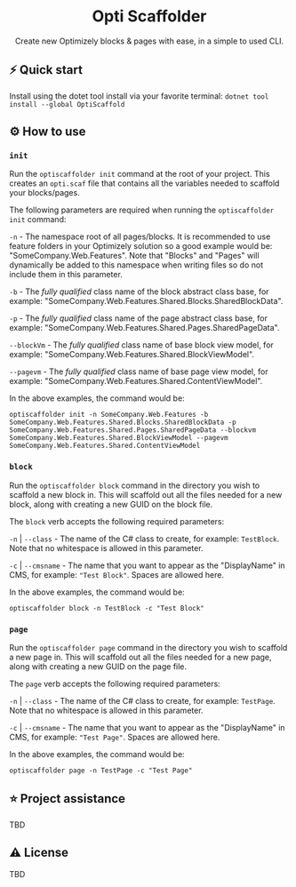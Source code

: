 ﻿<h1 align="center">
  Opti Scaffolder
</h1>
<p align="center">Create new Optimizely blocks & pages with ease, in a simple to used CLI.</p>

## ⚡️ Quick start

Install using the dotet tool install via your favorite terminal: `dotnet tool install --global OptiScaffold`

## ⚙️ How to use

### `init`

Run the `optiscaffolder init` command at the root of your project. This creates an `opti.scaf` file that contains all the variables needed to scaffold your blocks/pages.

The following parameters are required when running the `optiscaffolder init` command:

`-n` - The namespace root of all pages/blocks. It is recommended to use feature folders in your Optimizely solution so a good example would be: "SomeCompany.Web.Features". Note that "Blocks" and "Pages" will dynamically be added to this namespace when writing files so do not include them in this parameter.

`-b` - The _fully qualified_ class name of the block abstract class base, for example: "SomeCompany.Web.Features.Shared.Blocks.SharedBlockData". 

`-p` - The _fully qualified_ class name of the page abstract class base, for example: "SomeCompany.Web.Features.Shared.Pages.SharedPageData". 

`--blockVm` - The _fully qualified_ class name of base block view model, for example: "SomeCompany.Web.Features.Shared.BlockViewModel". 

`--pagevm` - The _fully qualified_ class name of base page view model, for example: "SomeCompany.Web.Features.Shared.ContentViewModel". 

In the above examples, the command would be:
```shell
optiscaffolder init -n SomeCompany.Web.Features -b SomeCompany.Web.Features.Shared.Blocks.SharedBlockData -p SomeCompany.Web.Features.Shared.Pages.SharedPageData --blockvm SomeCompany.Web.Features.Shared.BlockViewModel --pagevm SomeCompany.Web.Features.Shared.ContentViewModel
```

### `block`

Run the `optiscaffolder block` command in the directory you wish to scaffold a new block in. This will scaffold out all the files needed for a new block, along with creating a new GUID on the block file.

The `block` verb accepts the following required parameters:

`-n` | `--class` - The name of the C# class to create, for example: `TestBlock`. Note that no whitespace is allowed in this parameter. 

`-c` | `--cmsname` - The name that you want to appear as the "DisplayName" in CMS, for example: `"Test Block"`. Spaces are allowed here.

In the above examples, the command would be:
```shell
optiscaffolder block -n TestBlock -c "Test Block"
```

### `page`

Run the `optiscaffolder page` command in the directory you wish to scaffold a new page in. This will scaffold out all the files needed for a new page, along with creating a new GUID on the page file.

The `page` verb accepts the following required parameters:

`-n` | `--class` - The name of the C# class to create, for example: `TestPage`. Note that no whitespace is allowed in this parameter. 

`-c` | `--cmsname` - The name that you want to appear as the "DisplayName" in CMS, for example: `"Test Page"`. Spaces are allowed here.

In the above examples, the command would be:
```shell
optiscaffolder page -n TestPage -c "Test Page"
```

## ⭐️ Project assistance

TBD

## ⚠️ License

TBD
